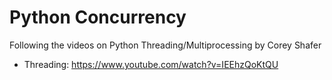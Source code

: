 # Python Concurrency

Following the videos on Python Threading/Multiprocessing by Corey Shafer

* Threading: https://www.youtube.com/watch?v=IEEhzQoKtQU